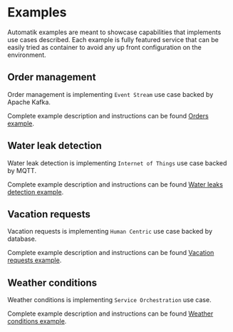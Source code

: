 # Examples

Automatik examples are meant to showcase capabilities that implements
use cases described. Each example is fully featured service that can be
easily tried as container to avoid any up front configuration on the environment.

## Order management

Order management is implementing `Event Stream` use case backed by Apache Kafka.

Complete example description and instructions can be
found [Orders example](event-streams-orders).


## Water leak detection

Water leak detection is implementing `Internet of Things` use case backed by MQTT.

Complete example description and instructions can be
found [Water leaks detection example](event-streams-sensors).

## Vacation requests

Vacation requests is implementing `Human Centric` use case backed by database.

Complete example description and instructions can be
found [Vacation requests example](vacation-requests).

## Weather conditions

Weather conditions is implementing `Service Orchestration` use case.

Complete example description and instructions can be
found [Weather conditions example](weather-conditions).